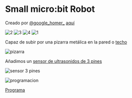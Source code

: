 # Small micro:bit Robot

Creado por [@google_homer_](https://twitter.com/google_homer_) [aquí](https://twitter.com/google_homer_/status/1178613025651089409)

![2](https://pbs.twimg.com/media/EFtGSH8U0AEQXpm?format=jpg)
![3](https://pbs.twimg.com/media/EFtGSH7U4AAQ_p0?format=jpg)
![4](https://pbs.twimg.com/media/EFtGSIAUYAEYRKM?format=jpg)
![1](https://pbs.twimg.com/media/EFtGSH6UEAEw-_H?format=jpg)

Capaz de subir por una pizarra metálica en la pared o [techo](https://twitter.com/google_homer_/status/1178256467272466432)

![pizarra](https://pbs.twimg.com/media/EFnKBWtU4AIGRUK?format=jpg&name=4096x4096)

Añadimos un [sensor de ultrasonidos de 3 pines](https://www.elecfreaks.com/estore/sonar-bit-for-micro-bit-ultrasonic-sensor-distance-measuring-3v-5v.html)

![sensor 3 pines](https://i.imgur.com/fvYx5lR.jpg)

![programacion](https://www.elecfreaks.com/estore/media/wysiwyg/QQ_20190226134336.png)

[Programa](https://makecode.microbit.org/_RW0VecFL0dJw)
